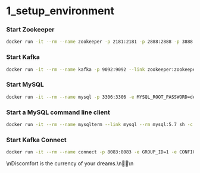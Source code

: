 # 1_setup_environment

### Start Zookeeper

```sh
docker run -it --rm --name zookeeper -p 2181:2181 -p 2888:2888 -p 3888:3888 debezium/zookeeper:1.2
```

### Start Kafka

```sh
docker run -it --rm --name kafka -p 9092:9092 --link zookeeper:zookeeper debezium/kafka:1.2
```

### Start MySQL

```sh
docker run -it --rm --name mysql -p 3306:3306 -e MYSQL_ROOT_PASSWORD=debezium -e MYSQL_USER=mysqluser -e MYSQL_PASSWORD=mysqlpw debezium/example-mysql:1.2
```

### Start a MySQL command line client

```sh
docker run -it --rm --name mysqlterm --link mysql --rm mysql:5.7 sh -c 'exec mysql -h"$MYSQL_PORT_3306_TCP_ADDR" -P"$MYSQL_PORT_3306_TCP_PORT" -uroot -p"$MYSQL_ENV_MYSQL_ROOT_PASSWORD"'
```

### Start Kafka Connect

```sh
docker run -it --rm --name connect -p 8083:8083 -e GROUP_ID=1 -e CONFIG_STORAGE_TOPIC=my_connect_configs -e OFFSET_STORAGE_TOPIC=my_connect_offsets -e STATUS_STORAGE_TOPIC=my_connect_statuses --link zookeeper:zookeeper --link kafka:kafka --link mysql:mysql debezium/connect:1.2
```

<!-- INSPIRATIONAL_QUOTE_START -->\nDiscomfort is the currency of your dreams.\n🧑‍💻\n<!-- INSPIRATIONAL_QUOTE_END -->
